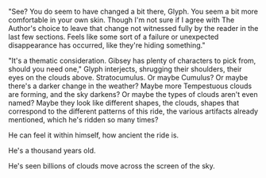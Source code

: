 "See? You do seem to have changed a bit there, Glyph. You seem a bit more comfortable in your own skin. Though I'm not sure if I agree with The Author's choice to leave that change not witnessed fully by the reader in the last few sections. Feels like some sort of a failure or unexpected disappearance has occurred, like they're hiding something."

"It's a thematic consideration. Gibsey has plenty of characters to pick from, should you need one," Glyph interjects, shrugging their shoulders, their eyes on the clouds above. Stratocumulus. Or maybe Cumulus? Or maybe there's a darker change in the weather? Maybe more Tempestuous clouds are forming, and the sky darkens? Or maybe the types of clouds aren't even named? Maybe they look like different shapes, the clouds, shapes that correspond to the different patterns of this ride, the various artifacts already mentioned, which he's ridden so many times?

He can feel it within himself, how ancient the ride is.

He's a thousand years old.

He's seen billions of clouds move across the screen of the sky.
